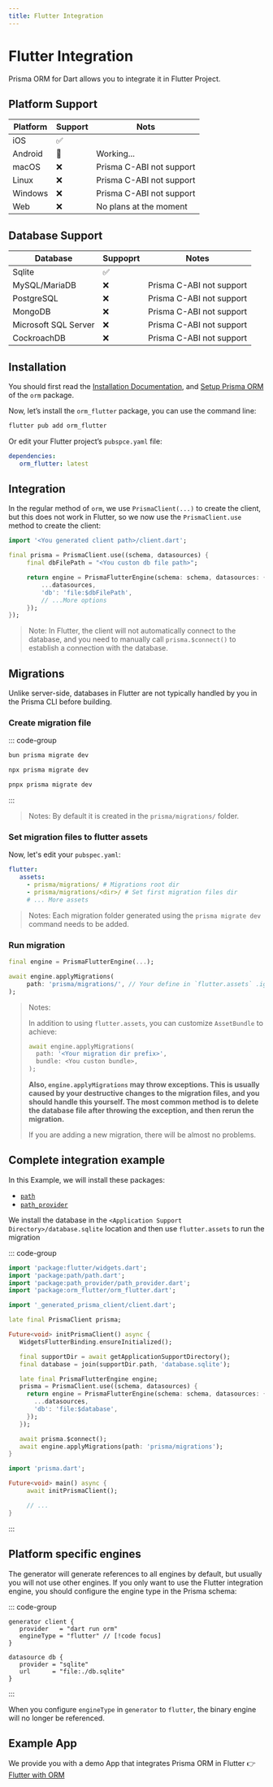 ```yaml
---
title: Flutter Integration
---
```


# Flutter Integration

Prisma ORM for Dart allows you to integrate it in Flutter Project.

## Platform Support

| Platform | Support | Nots |
|------|------|------|
| iOS | ✅ | |
| Android | 🚧 | Working... |
| macOS | ❌ | Prisma C-ABI not support |
| Linux | ❌ | Prisma C-ABI not support |
| Windows | ❌ | Prisma C-ABI not support |
| Web | ❌ | No plans at the moment |

## Database Support

| Database | Suppoprt | Notes |
|------|------|------|
| Sqlite | ✅ | |
| MySQL/MariaDB | ❌ | Prisma C-ABI not support |
| PostgreSQL | ❌ | Prisma C-ABI not support |
| MongoDB | ❌ | Prisma C-ABI not support |
| Microsoft SQL Server | ❌ | Prisma C-ABI not support |
| CockroachDB | ❌ | Prisma C-ABI not support |

## Installation

You should first read the [Installation Documentation](./index.md#installation), and [Setup Prisma ORM](./setup.md) of the `orm` package.

Now, let’s install the `orm_flutter` package, you can use the command line:

```bash
flutter pub add orm_flutter
```

Or edit your Flutter project’s `pubspce.yaml` file:

```yaml
dependencies:
   orm_flutter: latest
```

## Integration

In the regular method of `orm`, we use `PrismaClient(...)` to create the client, but this does not work in Flutter, so we now use the `PrismaClient.use` method to create the client:

```dart
import '<You generated client path>/client.dart';

final prisma = PrismaClient.use((schema, datasources) {
     final dbFilePath = "<You custon db file path>";

     return engine = PrismaFlutterEngine(schema: schema, datasources: {
         ...datasources,
         'db': 'file:$dbFilePath',
         // ...More options
     });
});
```

> Note: In Flutter, the client will not automatically connect to the database, and you need to manually call `prisma.$connect()` to establish a connection with the database.

## Migrations

Unlike server-side, databases in Flutter are not typically handled by you in the Prisma CLI before building.

### Create migration file

::: code-group

```bash [Bun.js]
bun prisma migrate dev
```

```bash [NPM]
npx prisma migrate dev
```

```bash [pnpm]
pnpx prisma migrate dev
```

:::

> Notes: By default it is created in the `prisma/migrations/` folder.

### Set migration files to flutter assets

Now, let's edit your `pubspec.yaml`:

```yaml
flutter:
   assets:
     - prisma/migrations/ # Migrations root dir
     - prisma/migrations/<dir>/ # Set first migration files dir
     # ... More assets
```

> Notes: Each migration folder generated using the `prisma migrate dev` command needs to be added.

### Run migration

```dart
final engine = PrismaFlutterEngine(...);

await engine.applyMigrations(
     path: 'prisma/migrations/', // Your define in `flutter.assets` .igrations root dir
);
```

> Notes:
>
> In addition to using `flutter.assets`, you can customize `AssetBundle` to achieve:
> ```dart
> await engine.applyMigrations(
>   path: '<Your migration dir prefix>',
>   bundle: <You custon bundle>,
> );
> ```
>
> **Also, `engine.applyMigrations` may throw exceptions. This is usually caused by your destructive changes to the migration files, and you should handle this yourself. The most common method is to delete the database file after throwing the exception, and then rerun the migration.**
>
> If you are adding a new migration, there will be almost no problems.

## Complete integration example

In this Example, we will install these packages:

- [`path`](https://pub.dev/packages/path)
- [`path_provider`](https://pub.dev/packages/path_provider)

We install the database in the `<Application Support Directory>/database.sqlite` location and then use `flutter.assets` to run the migration

::: code-group

```dart [lib/prisma.dart]
import 'package:flutter/widgets.dart';
import 'package:path/path.dart';
import 'package:path_provider/path_provider.dart';
import 'package:orm_flutter/orm_flutter.dart';

import '_generated_prisma_client/client.dart';

late final PrismaClient prisma;

Future<void> initPrismaClient() async {
   WidgetsFlutterBinding.ensureInitialized();

   final supportDir = await getApplicationSupportDirectory();
   final database = join(supportDir.path, 'database.sqlite');

   late final PrismaFlutterEngine engine;
   prisma = PrismaClient.use((schema, datasources) {
     return engine = PrismaFlutterEngine(schema: schema, datasources: {
       ...datasources,
       'db': 'file:$database',
     });
   });

   await prisma.$connect();
   await engine.applyMigrations(path: 'prisma/migrations');
}
```

```dart [lib/main.dart]
import 'prisma.dart';

Future<void> main() async {
     await initPrismaClient();

     // ...
}
```

:::

## Platform specific engines

The generator will generate references to all engines by default, but usually you will not use other engines. If you only want to use the Flutter integration engine, you should configure the engine type in the Prisma schema:

::: code-group

```prisma [schema.prisma]
generator client {
   provider   = "dart run orm"
   engineType = "flutter" // [!code focus]
}

datasource db {
   provider = "sqlite"
   url      = "file:./db.sqlite"
}
```

:::

When you configure `engineType` in `generator` to `flutter`, the binary engine will no longer be referenced.

## Example App

We provide you with a demo App that integrates Prisma ORM in Flutter 👉 [Flutter with ORM](https://github.com/medz/prisma-dart/tree/main/examples/flutter_with_orm)
